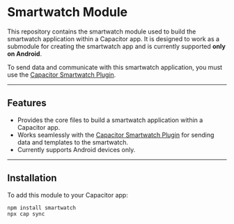 # Smartwatch Module

This repository contains the smartwatch module used to build the smartwatch application within a Capacitor app. It is designed to work as a submodule for creating the smartwatch app and is currently supported **only on Android**.

To send data and communicate with this smartwatch application, you must use the [Capacitor Smartwatch Plugin](https://github.com/os-adv-dev/capacitor-smartwatch-plugin).

---

## Features
- Provides the core files to build a smartwatch application within a Capacitor app.
- Works seamlessly with the [Capacitor Smartwatch Plugin](https://github.com/os-adv-dev/capacitor-smartwatch-plugin) for sending data and templates to the smartwatch.
- Currently supports Android devices only.

---

## Installation

To add this module to your Capacitor app:

```bash
npm install smartwatch
npx cap sync